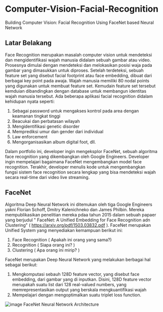 # Computer-Vision-Facial-Recognition
Building Computer Vision: Facial Recognition Using FaceNet based Neural Network

## Latar Belakang
Face Recognition merupakan masalah computer vision untuk mendeteksi dan mengidentifikasi wajah manusia didalam sebuah gambar atau video. Prosesnya dimulai dengan mendeteksi dan melokasikan posisi waja pada gambar yang dimasukkan untuk diproses. Setelah terdeteksi, sebuah feature set yang disebut facial footprint atau face embedding, dibuat dari berbagai key point pada awaja. Wajah manusia memiliki 80 nodal points yang digunakan untuk membuat feature set. Kemudain feature set tersebut kemduian dibandingkan dengan database untuk membangun identitas wajah manusia tersebut. Ada beberapa aplikasi facial recognition didalam kehidupan nyata seperti:
1. Sebagai password untuk mengakses kontrol pada area dengan keamanan tingkat tinggi
2. Beacukai dan perbatasan wilayah
3. Mengidentifikasi genetic disorder
4. Memprediksi umur dan gender dari individual
5. Law enforcement
6. Mengorganisasikan album digital foot, dll.

Dalam portfolio ini, developer ingin mengeksplor FaceNet, sebuah algoritma face recognition yang dikembangkan oleh Google Engineers. Developer ingin mempelajari bagaimana FaceNet mengembangkan model face recognition. Terakhir, developer menulis kode untuk mengembangkan fungsi sistem face recognition secara lengkap yang bisa mendeteksi wajah secara real-time dari video live streaming.

## FaceNet
Algoritma Deep Neural Network ini ditemukan oleh tiga Google Engineers yakni Florian Schoff, Dmitry Kalenichneko dan James Philbin. Mereka mempublikasikan penelitian mereka pdaa tahun 2015 dalam sebuah papaer yang berjudul " FaceNet: A Unified Embedding for Face Recognition adn Clustering" ( https://arxiv.org/pdf/1503.03832.pdf ). FaceNet merupakan Unified System yang menyediakan kemampuan berikut ini:
1. Face Recognition ( Apakah ini orang yang sama?)
2. Recognition ( Siapa orang ini? )
3. Clustering ( Apa orang ini mirip? )

FaceNet merupakan Deep Neural Network yang melakukan berbagai hal sebagai berikut:
1. Mengkomputasi sebauh 128D feature vector, yang disebut face embedding, dari gambar yang di inputkan. Disini, 128D feature vector merupakah suatu list dari 128 real-valued numbers, yang memrepresentasikan output yang berskala mengkuantifikasi wajah
2. Mempelajari dengan mengoptimalkan suatu triplet loss function.


![image](https://user-images.githubusercontent.com/32436655/141946928-cf06587d-d963-4170-9a8c-cb886089523a.png)
FaceNet Neural Network Architecture
